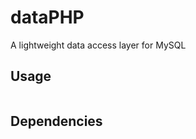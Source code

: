 # dataPHP
A lightweight data access layer for MySQL

## Usage
```javascript
```

## Dependencies
```
```
